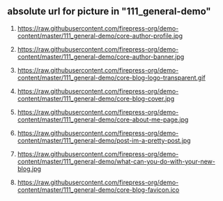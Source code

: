 ## absolute url for picture in "111_general-demo"

1) https://raw.githubusercontent.com/firepress-org/demo-content/master/111_general-demo/core-author-profile.jpg

2) https://raw.githubusercontent.com/firepress-org/demo-content/master/111_general-demo/core-author-banner.jpg

3) https://raw.githubusercontent.com/firepress-org/demo-content/master/111_general-demo/core-blog-logo-transparent.gif

4) https://raw.githubusercontent.com/firepress-org/demo-content/master/111_general-demo/core-blog-cover.jpg

5) https://raw.githubusercontent.com/firepress-org/demo-content/master/111_general-demo/core-about-me-page.jpg

6) https://raw.githubusercontent.com/firepress-org/demo-content/master/111_general-demo/post-im-a-pretty-post.jpg

7) https://raw.githubusercontent.com/firepress-org/demo-content/master/111_general-demo/what-can-you-do-with-your-new-blog.jpg

8) https://raw.githubusercontent.com/firepress-org/demo-content/master/111_general-demo/core-blog-favicon.ico